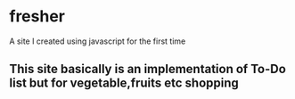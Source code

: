 # fresher
A site I created using javascript for the first time
## This site basically is an implementation of To-Do list but for vegetable,fruits etc shopping
